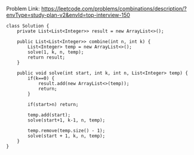 Problem Link: https://leetcode.com/problems/combinations/description/?envType=study-plan-v2&envId=top-interview-150

```
class Solution {
    private List<List<Integer>> result = new ArrayList<>();

    public List<List<Integer>> combine(int n, int k) {
        List<Integer> temp = new ArrayList<>();
        solve(1, k, n, temp);
        return result;
    }

    public void solve(int start, int k, int n, List<Integer> temp) {
        if(k==0) {
            result.add(new ArrayList<>(temp));
            return;
        }

        if(start>n) return;

        temp.add(start);
        solve(start+1, k-1, n, temp);

        temp.remove(temp.size() - 1);
        solve(start + 1, k, n, temp);
    }
}
```
